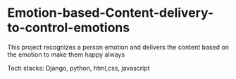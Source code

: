 # Emotion-based-Content-delivery-to-control-emotions
This project recognizes a person emotion and delivers the content based on the emotion to make them happy always

Tech stacks: Django, python, html,css, javascript
